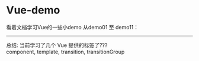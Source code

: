 # Vue-demo

看着文档学习Vue的一些小demo
从demo01 至 demo11：
<hr>
总结: 当前学习了几个 Vue 提供的标签了??? <br>
component,  template,  transition,  transitionGroup 

  <!-- 步骤：
  1.点击触发url地址的改变，url地址改变之后 触发路由监听进行路由规则匹配 看有没有匹配到的path规则 如果有匹配到的路由规则 代表说展示path 所对应的component 组件 组件要想展示到页面上 那个区域呢? 用router-view 展示到页面中去 （这是路由的匹配的过程）
  2.每次都是手动修改链接 那么vue提供了方式 （渲染结果是a标签） 
  3.tag属性 可以修改渲染的标签
  4.但是 默认展示的是根路径  这样不合理，展示的应该是默认的组件 （既然能监听到url地址 那么能不能到没有改变 或者说 是根路径 "/"） 
     通过配置path可以解决 但是不推荐 因为根路径和login 都是展示一个组件 重叠混淆了。推荐使用重定向（redirect）
  5.优化 模拟路由高亮显示 （发现 点击的时候会进行class类的切换 那么Vue可不可以设置一些样式呢？来达到目的） 猜测可能是官方提供的 看文档
  6.那怎么添加动画呢？结合使用 实现为路由添加启动动画 
  7.导包、创建组件、创建路由规则、挂载、展示（切换）
  -->
